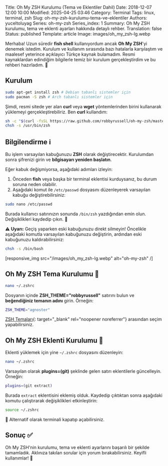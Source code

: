 Title: Oh My ZSH Kurulumu (Tema ve Eklentiler Dahil)
Date: 2018-12-07 12:00 10:00
Modified: 2025-04-25 03:46
Category: Terminal
Tags: linux, terminal, zsh
Slug: oh-my-zsh-kurulumu-tema-ve-eklentiler
Authors: yuceltoluyag
Series: oh-my-zsh
Series_index: 1
Summary: Oh My ZSH kurulumu, tema ve eklenti ayarları hakkında detaylı rehber.
Translation: false
Status: published
Template: article
Image: images/oh_my_zsh-lg.webp



Merhaba! Uzun süredir **fish shell** kullanıyordum ancak **Oh My ZSH**'yi denemek istedim. Kurulum ve kullanım sırasında bazı hatalarla karşılaştım ve maalesef yeterince açıklayıcı Türkçe kaynak bulamadım. Resmi kaynaklardan edindiğim bilgilerle temiz bir kurulum gerçekleştirdim ve bu rehberi hazırladım. 🚀



## Kurulum

```bash
sudo apt-get install zsh # Debian tabanlı sistemler için
sudo pacman -S zsh # Arch tabanlı sistemler için
```

Şimdi, resmi sitede yer alan **curl** veya **wget** yöntemlerinden birini kullanarak yüklemeyi gerçekleştirebiliriz. Ben **curl** kullandım:

```bash
sh -c "$(curl -fsSL https://raw.github.com/robbyrussell/oh-my-zsh/master/tools/install.sh)"
chsh -s /usr/bin/zsh
```

## Bilgilendirme ℹ️

Bu işlem varsayılan kabuğunuzu **ZSH** olarak değiştirecektir. Kurulumdan sonra şifrenizi girin ve **bilgisayarı yeniden başlatın**.

Eğer kabuk değişmiyorsa, aşağıdaki adımları izleyin:

1. Önceden **fish** veya başka bir terminal eklentisi kurduysanız, bu durum soruna neden olabilir.
2. Aşağıdaki komut ile `/etc/passwd` dosyasını düzenleyerek varsayılan kabuğu değiştirebilirsiniz:

```bash
sudo nano /etc/passwd
```

Burada kullanıcı satırınızın sonunda `/bin/zsh` yazdığından emin olun. Değişiklikleri kaydedip çıkın. 📌

⚠️ **Uyarı:** Geçiş yaparken eski kabuğunuzu direkt silmeyin! Öncelikle aşağıdaki komutla varsayılan kabuğunuzu değiştirin, ardından eski kabuğunuzu kaldırabilirsiniz:

```bash
chsh -s /bin/bash
```

[responsive_img src="/images/oh_my_zsh-lg.webp" alt="oh-my-zsh" /]
## Oh My ZSH Tema Kurulumu 🎨

```bash
nano ~/.zshrc
```

Dosyanın içinde **ZSH_THEME="robbyrussell"** satırını bulun ve **beğendiğiniz temanın adını** girin. Örneğin:

```bash
ZSH_THEME="agnoster"
```

[ZSH Temaları](https://github.com/robbyrussell/oh-my-zsh/wiki/Themes){: target="_blank" rel="noopener noreferrer"} arasından seçim yapabilirsiniz.

## Oh My ZSH Eklenti Kurulumu 🔌

Eklenti yüklemek için yine `~/.zshrc` dosyasını düzenleyin:

```bash
nano ~/.zshrc
```

Varsayılan olarak **plugins=(git)** şeklinde gelen satırı eklentilerle güncelleyin. Örneğin:

```bash
plugins=(git extract)
```

Burada `extract` eklentisini eklemiş olduk. Kaydedip çıktıktan sonra aşağıdaki komutu çalıştırarak değişiklikleri etkinleştirin:

```bash
source ~/.zshrc
```

🎯 Alternatif olarak terminali kapatıp açabilirsiniz.

## Sonuç ✅

Oh My ZSH'nin kurulumu, tema ve eklenti ayarlarını başarılı bir şekilde tamamladık. Aklınıza takılan sorular için yorum bırakabilirsiniz. Keyifli kullanımlar! 🤗

